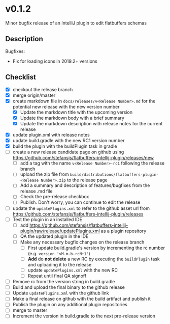 # v0.1.2

Minor bugfix release of an IntelliJ plugin to edit flatbuffers schemas

## Description

Bugfixes:

- Fix for loading icons in 2019.2+ versions

## Checklist

- [x] checkout the release branch
- [x] merge origin/master
- [x] create markdown file in `docs/releases/v<Release Number>.md` for the potential new release with the new version
 number
  - [x] Update the markdown title with the upcoming version
  - [x] Update the markdown body with a brief summary
  - [x] Update the markdown description with release notes for the current release
- [x] update plugin.xml with release notes
- [x] update build.gradle with the new RC1 version number
- [x] build the plugin with the buildPlugin task in gradle
- [ ] create a new release candidate page on github using https://github.com/stefansjs/flatbuffers-intellij-plugin/releases/new
  - [ ] add a tag with the name `v<Release Number>-rc1` following the release branch
  - [ ] upload the zip file from `build/distributions/flatbuffers-plugin-<Release Number>.zip` to the release page
  - [ ] Add a summary and description of features/bugfixes from the release .md file
  - [ ] Check the pre-release checkbox
  - [ ] Publish. Don't worry, you can continue to edit the release
- [ ] update the `updatePlugins.xml` to refer to the github asset url from 
      https://github.com/stefansjs/flatbuffers-intellij-plugin/releases 
- [ ] Test the plugin in an installed IDE
  - [ ] add https://github.com/stefansjs/flatbuffers-intellij-plugin/raw/release/updatePlugins.xml as a plugin repository
  - [ ] QA the updated plugin in the IDE
  - [ ] Make any necessary bugfix changes on the release branch
    - [ ] First update build.gradle's version by incrementing the rc number (e.g. `version 'vM.m.b-rcN+1'`)
    - [ ] **Add** do **not delete** a new RC by executing the `buildPlugin` task and uploading it to the release
    - [ ] update `updatePlugins.xml` with the new RC 
    - [ ] Repeat until final QA signoff
- [ ] Remove rc from the version string in build.gradle
- [ ] Build and upload the final binary to the github release
- [ ] Update `updatePlugins.xml` with the github link
- [ ] Make a final release on github with the build artifact and publish it
- [ ] Publish the plugin on any additional plugin repositories
- [ ] merge to master
- [ ] Increment the version in build.gradle to the next pre-release version
